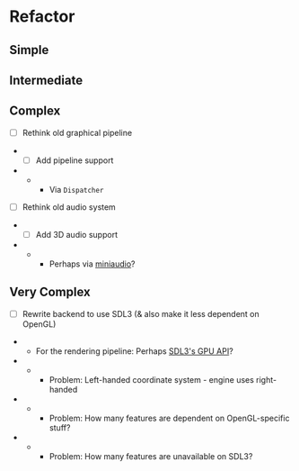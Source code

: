 # Refactor

## Simple

## Intermediate

## Complex

- [ ] Rethink old graphical pipeline
- - [ ] Add pipeline support
- - - Via `Dispatcher`
- [ ] Rethink old audio system
- - [ ] Add 3D audio support
- - - Perhaps via [miniaudio](https://miniaud.io/)?

## Very Complex

- [ ] Rewrite backend to use SDL3 (& also make it less dependent on OpenGL)
- - For the rendering pipeline: Perhaps [SDL3's GPU API](https://wiki.libsdl.org/SDL3/CategoryGPU)?
- - - Problem: Left-handed coordinate system - engine uses right-handed
- - - Problem: How many features are dependent on OpenGL-specific stuff?
- - - Problem: How many features are unavailable on SDL3?